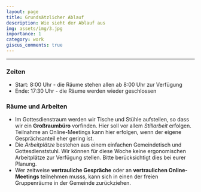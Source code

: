 ```yaml
---
layout: page
title: Grundsätzlicher Ablauf
description: Wie sieht der Ablauf aus
img: assets/img/3.jpg
importance: 1
category: work
giscus_comments: true
---
```


---

### Zeiten

* Start: 8:00 Uhr - die Räume stehen allen ab 8:00 Uhr zur Verfügung
* Ende: 17:30 Uhr - die Räume werden wieder geschlossen

### Räume und Arbeiten

* Im Gottesdienstraum werden wir Tische und Stühle aufstellen, so dass wir ein **Großraumbüro** vorfinden. Hier soll vor allem _Stillarbeit_ erfolgen. Teilnahme an Online-Meetings kann hier erfolgen, wenn der eigene Gesprächsanteil eher gering ist.
* Die _Arbeitplätze_ bestehen aus einem einfachen Gemeindetisch und Gottesdienststuhl. Wir können für diese Woche keine ergonomischen Arbeitplätze zur Verfügung stellen. Bitte berücksichtigt dies bei eurer Planung. 
* Wer zeitweise **vertrauliche Gespräche** oder an **vertraulichen Online-Meetings** teilnehmen musss, kann sich in einen der freien Gruppenräume in der Gemeinde zurückziehen. 
